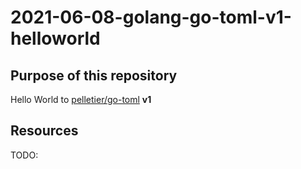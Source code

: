 # 2021-06-08-golang-go-toml-v1-helloworld

## Purpose of this repository

Hello World to [pelletier/go-toml](https://github.com/pelletier/go-toml) **v1**

## Resources

TODO:

